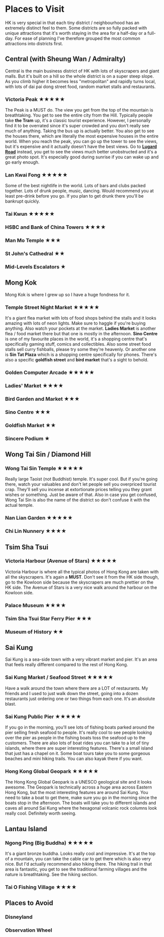 Places to Visit
===============================

HK is very special in that each tiny district / neighbourhood has an extremely distinct feel to them. Some districts
are so fully packed with unique attractions that it's worth staying in the area for a half-day or a full-day. For ease
of planning I've therefore grouped the most common attractions into districts first.

Central (with Sheung Wan / Admiralty)
-------------------------------

Central is the main business district of HK with lots of skyscrapers and giant malls. But it's built on a hill so the
whole district is on a super steep slope. As you climb higher it becomes less "metropolitan" and rapidly turns local,
with lots of dai pai dong street food, random market stalls and restaurants.

### Victoria Peak ★★★★★

The Peak is a MUST do. The view you get from the top of the mountain is breathtaking. You get to see the entire city
from the Hill. Typically people take **the Tram** up, it's a classic tourist experience. However, I personally find it
to be overrated since it's super crowded and you don't really see much of anything. Taking the bus up is actually
better. You also get to see the houses there, which are literally the most expensive houses in the entire world. When
you reach the peak, you can go up the tower to see the views, but it's expensive and it actually doesn't have the best
views. Go to [**Lugard Road**](https://patkay.com/blogs/pk/lugard-road-victoria-peak-best-view) instead, you get to see
the views much better unobstructed and it's a great photo spot. It's especially good during sunrise if you can wake up
and go early enough.

### Lan Kwai Fong ★★★★★

Some of the best nightlife in the world. Lots of bars and clubs packed together. Lots of drunk people, music, dancing.
Would recommend you at least pre-drink before you go. If you plan to get drunk there you'll be bankrupt quickly.

### Tai Kwun ★★★★★

### HSBC and Bank of China Towers ★★★★

### Man Mo Temple ★★★

### St John's Cathedral ★★

### Mid-Levels Escalators ★

Mong Kok
-------------------------------

Mong Kok is where I grew up so I have a huge fondness for it.

### Temple Street Night Market ★★★★★

It's a giant flea market with
lots of food shops behind the stalls and it looks amazing with lots of neon lights. Make sure to haggle if you're
buying anything. Also watch your pockets at the market. **Ladies Market** is another flea / food market there but that
one is mostly in the afternoon. **Sino Centre** is one of my favourite places in the world, it's a shopping centre
that's specifically gaming stuff, comics and collectibles. Also some street food stalls sell curry fishballs, please
try some they're heavenly. Or another one is **Sin Tat Plaza** which is a shopping centre specifically for phones.
There's also a specific **goldfish street** and **bird market** that's a sight to behold.

### Golden Computer Arcade ★★★★★

### Ladies' Market ★★★★

### Bird Garden and Market ★★★

### Sino Centre ★★★

### Goldfish Market ★★

### Sincere Podium ★

Wong Tai Sin / Diamond Hill
-------------------------------

### Wong Tai Sin Temple ★★★★★

Really large Taoist (not Buddhist) temple. It's super cool. But if you're going there, watch your valuables and don't
let people sell you overpriced tourist crap. They'll sell you incense at extortionate prices telling you they grant
wishes or something. Just be aware of that. Also in case you get confused, Wong Tai Sin is also the name of the
district so don't confuse it with the actual temple.

### Nan Lian Garden ★★★★★

### Chi Lin Nunnery ★★★★

Tsim Sha Tsui
-------------------------------

### Victoria Harbour (Avenue of Stars) ★★★★★

Victoria Harbour is where all the typical photos of Hong Kong are taken with all the skyscrapers. It's again a **MUST**.
Don't see it from the HK side though, go to the Kowloon side because the skyscrapers are much prettier on the HK side.
The Avenue of Stars is a very nice walk around the harbour on the Kowloon side.

### Palace Museum ★★★★

### Tsim Sha Tsui Star Ferry Pier ★★★

### Museum of History ★★

Sai Kung
-------------------------------

Sai Kung is a sea-side town with a very vibrant market and pier. It's an area that feels really different compared to
the rest of Hong Kong.

### Sai Kung Market / Seafood Street ★★★★★

Have a walk around the town where there are a LOT of restaurants. My friends and I used to just walk down the street,
going into a dozen restaurants just ordering one or two things from each one. It's an absolute blast.

### Sai Kung Public Pier ★★★★★

If you go in the morning, you'll see lots of fishing boats parked around the pier selling fresh seafood to people. It's
really cool to see people looking over the pier as people in the fishing boats toss the seafood up to the customers.
There are also lots of boat rides you can take to a lot of tiny islands, where there are super interesting features.
There's a small island that just has a chapel on it. Some boat tours take you to some gorgeous beaches and mini hiking
trails. You can also kayak there if you want.

### Hong Kong Global Geopark ★★★★★

The Hong Kong Global Geopark is a UNESCO geological site and it looks awesome. The Geopark is technically across a huge
area across Eastern Hong Kong, but the most interesting features are around Sai Kung. You need to take a boat to get
there, make sure you go in the morning since the boats stop in the afternoon. The boats will take you to different
islands and caves all around Sai Kung where the hexagonal volcanic rock columns look really cool. Definitely worth
seeing.

Lantau Island
-------------------------------

### Ngong Ping (Big Buddha) ★★★★★

It's a giant bronze buddha. Looks really cool and impressive. It's at the top of a mountain, you can take the cable car
to get there which is also very nice. But I'd actually recommend also hiking there. The hiking trail in that area is
fantastic, you get to see the traditional farming villages and the nature is breathtaking. See the hiking section.

### Tai O Fishing Village ★★★★

Places to Avoid
-------------------------------

### Disneyland

### Observation Wheel